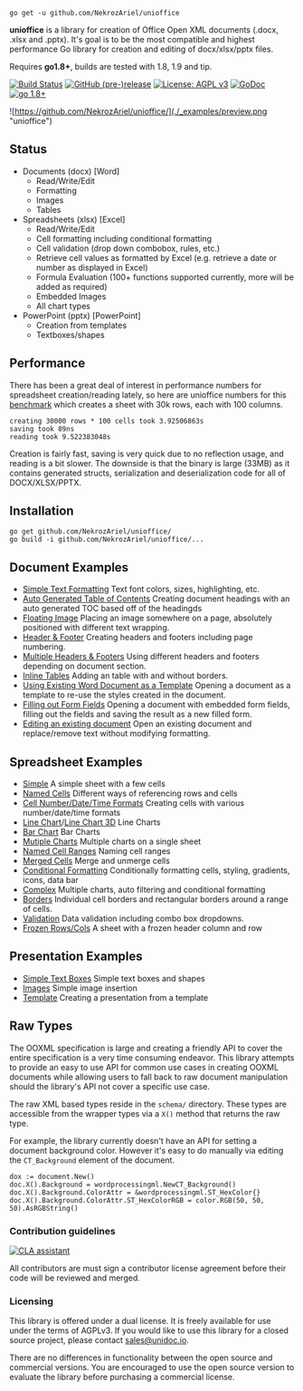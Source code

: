 
```
go get -u github.com/NekrozAriel/unioffice
```

**unioffice** is a library for creation of Office Open XML documents (.docx, .xlsx
and .pptx).  It's goal is to be the most compatible and highest performance Go
library for creation and editing of docx/xlsx/pptx files.

Requires **go1.8+**, builds are tested with 1.8, 1.9 and tip.

[![Build Status](https://travis-ci.org/unidoc/unioffice.svg?branch=master)](https://travis-ci.org/unidoc/unioffice)
[![GitHub (pre-)release](https://img.shields.io/github/release/unidoc/unioffice/all.svg)](https://github.com/NekrozAriel/unioffice/releases)
[![License: AGPL v3](https://img.shields.io/badge/License-Dual%20AGPL%20v3/Commercial-blue.svg)](https://www.gnu.org/licenses/agpl-3.0)
[![GoDoc](https://godoc.org/github.com/NekrozAriel/unioffice?status.svg)](https://godoc.org/github.com/NekrozAriel/unioffice)
[![go 1.8+](https://img.shields.io/badge/go-1.8%2B-blue.svg)](http://golang.org)

![https://github.com/NekrozAriel/unioffice/](./_examples/preview.png "unioffice")

## Status ##

- Documents (docx) [Word]
	- Read/Write/Edit
	- Formatting
	- Images
	- Tables
- Spreadsheets (xlsx) [Excel]
 	- Read/Write/Edit
 	- Cell formatting including conditional formatting
	- Cell validation (drop down combobox, rules, etc.)
    - Retrieve cell values as formatted by Excel (e.g. retrieve a date or number as displayed in Excel)
 	- Formula Evaluation (100+ functions supported currently, more will be added as required)
 	- Embedded Images
 	- All chart types
- PowerPoint (pptx) [PowerPoint]
	- Creation from templates
	- Textboxes/shapes


## Performance ##

There has been a great deal of interest in performance numbers for spreadsheet
creation/reading lately, so here are unioffice numbers for this
[benchmark](https://github.com/NekrozAriel/unioffice/tree/master/_examples/spreadsheet/lots-of-rows)
which creates a sheet with 30k rows, each with 100 columns.

    creating 30000 rows * 100 cells took 3.92506863s
    saving took 89ns
    reading took 9.522383048s

Creation is fairly fast, saving is very quick due to no reflection usage, and
reading is a bit slower. The downside is that the binary is large (33MB) as it
contains generated structs, serialization and deserialization code for all of
DOCX/XLSX/PPTX.

## Installation ##
    
    go get github.com/NekrozAriel/unioffice/
    go build -i github.com/NekrozAriel/unioffice/...

## Document Examples ##

- [Simple Text Formatting](https://github.com/NekrozAriel/unioffice/tree/master/_examples/document/simple) Text font colors, sizes, highlighting, etc.
- [Auto Generated Table of Contents](https://github.com/NekrozAriel/unioffice/tree/master/_examples/document/toc) Creating document headings with an auto generated TOC based off of the headingds
- [Floating Image](https://github.com/NekrozAriel/unioffice/tree/master/_examples/document/image) Placing an image somewhere on a page, absolutely positioned with different text wrapping.
- [Header & Footer](https://github.com/NekrozAriel/unioffice/tree/master/_examples/document/header-footer) Creating headers and footers including page numbering.
- [Multiple Headers & Footers](https://github.com/NekrozAriel/unioffice/tree/master/_examples/document/header-footer-multiple) Using different headers and footers depending on document section.
- [Inline Tables](https://github.com/NekrozAriel/unioffice/tree/master/_examples/document/tables) Adding an table with and without borders.
- [Using Existing Word Document as a Template](https://github.com/NekrozAriel/unioffice/tree/master/_examples/document/use-template) Opening a document as a template to re-use the styles created in the document.
- [Filling out Form Fields](https://github.com/NekrozAriel/unioffice/tree/master/_examples/document/fill-out-form) Opening a document with embedded form fields, filling out the fields and saving the result as  a new filled form.
- [Editing an existing document](https://github.com/NekrozAriel/unioffice/tree/master/_examples/document/edit-document) Open an existing document and replace/remove text without modifying formatting.

## Spreadsheet Examples ##
- [Simple](https://github.com/NekrozAriel/unioffice/tree/master/_examples/spreadsheet/simple) A simple sheet with a few cells
- [Named Cells](https://github.com/NekrozAriel/unioffice/tree/master/_examples/spreadsheet/named-cells) Different ways of referencing rows and cells
- [Cell Number/Date/Time Formats](https://github.com/NekrozAriel/unioffice/tree/master/_examples/spreadsheet/number-date-time-formats) Creating cells with various number/date/time formats
- [Line Chart](https://github.com/NekrozAriel/unioffice/tree/master/_examples/spreadsheet/line-chart)/[Line Chart 3D](https://github.com/NekrozAriel/unioffice/tree/master/_examples/spreadsheet/line-chart-3d) Line Charts
- [Bar Chart](https://github.com/NekrozAriel/unioffice/tree/master/_examples/spreadsheet/bar-chart) Bar Charts
- [Mutiple Charts](https://github.com/NekrozAriel/unioffice/tree/master/_examples/spreadsheet/multiple-charts) Multiple charts on a single sheet
- [Named Cell Ranges](https://github.com/NekrozAriel/unioffice/tree/master/_examples/spreadsheet/named-ranges) Naming cell ranges
- [Merged Cells](https://github.com/NekrozAriel/unioffice/tree/master/_examples/spreadsheet/merged) Merge and unmerge cells
- [Conditional Formatting](https://github.com/NekrozAriel/unioffice/tree/master/_examples/spreadsheet/conditional-formatting) Conditionally formatting cells, styling, gradients, icons, data bar
- [Complex](https://github.com/NekrozAriel/unioffice/tree/master/_examples/spreadsheet/complex) Multiple charts, auto filtering and conditional formatting
- [Borders](https://github.com/NekrozAriel/unioffice/tree/master/_examples/spreadsheet/borders) Individual cell borders and rectangular borders around a range of cells.
- [Validation](https://github.com/NekrozAriel/unioffice/tree/master/_examples/spreadsheet/validation) Data validation including combo box dropdowns.
- [Frozen Rows/Cols](https://github.com/NekrozAriel/unioffice/tree/master/_examples/spreadsheet/freeze-rows-cols) A sheet with a frozen header column and row

## Presentation Examples ##

- [Simple Text Boxes](https://github.com/NekrozAriel/unioffice/tree/master/_examples/presentation/simple) Simple text boxes and shapes
- [Images](https://github.com/NekrozAriel/unioffice/tree/master/_examples/presentation/image) Simple image insertion
- [Template](https://github.com/NekrozAriel/unioffice/tree/master/_examples/presentation/use-template/simple) Creating a presentation from a template

## Raw Types ##

The OOXML specification is large and creating a friendly API to cover the entire
specification is a very time consuming endeavor.  This library attempts to
provide an easy to use API for common use cases in creating OOXML documents
while allowing users to fall back to raw document manipulation should the
library's API not cover a specific use case.

The raw XML based types reside in the ```schema/``` directory. These types are
accessible from the wrapper types via a ```X()``` method that returns the raw
type. 

For example, the library currently doesn't have an API for setting a document
background color. However it's easy to do manually via editing the
```CT_Background``` element of the document.

    dox := document.New()
    doc.X().Background = wordprocessingml.NewCT_Background()
	doc.X().Background.ColorAttr = &wordprocessingml.ST_HexColor{}
	doc.X().Background.ColorAttr.ST_HexColorRGB = color.RGB(50, 50, 50).AsRGBString()

### Contribution guidelines ###

[![CLA assistant](https://cla-assistant.io/readme/badge/unidoc/unioffice)](https://cla-assistant.io/unidoc/unioffice)

All contributors are must sign a contributor license agreement before their code
will be reviewed and merged.


### Licensing ###

This library is offered under a dual license. It is freely available for use
under the terms of AGPLv3. If you would like to use this library for a closed
source project, please contact sales@unidoc.io.

There are no differences in functionality between the open source and commercial 
versions. You are encouraged to use the open source version to evaluate the library
before purchasing a commercial license.

